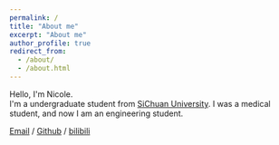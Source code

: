 ```yaml
---
permalink: /
title: "About me"
excerpt: "About me"
author_profile: true
redirect_from: 
  - /about/
  - /about.html
---
```



Hello, I'm Nicole.      
I'm a undergraduate student from [SiChuan University](https://www.scu.edu.cn/). I was a medical student, and now I am an engineering student.



[Email](mailto:CyannSyin@163.com) / [Github](https://github.com/CyannSyin) / [bilibili](https://space.bilibili.com/116600920?spm_id_from=333.1007.0.0)
